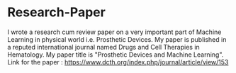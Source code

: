 # Research-Paper
I wrote a research cum review paper on a very important part of Machine Learning in physical world i.e. Prosthetic Devices. My paper is published in a reputed international journal named Drugs and Cell Therapies in Hematology. My paper title is "Prosthetic Devices and Machine Learning". 
Link for the paper : https://www.dcth.org/index.php/journal/article/view/153
